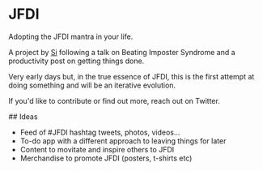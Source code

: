 # JFDI

Adopting the JFDI mantra in your life.

A project by [Si](https://twitter.com/Si) following a talk on Beating Imposter Syndrome and a productivity post on getting things done.

Very early days but, in the true essence of JFDI, this is the first attempt at doing something and will be an iterative evolution.

If you'd like to contribute or find out more, reach out on Twitter.

## Ideas

* Feed of #JFDI hashtag tweets, photos, videos…
* To-do app with a different approach to leaving things for later
* Content to movitate and inspire others to JFDI
* Merchandise to promote JFDI (posters, t-shirts etc)
